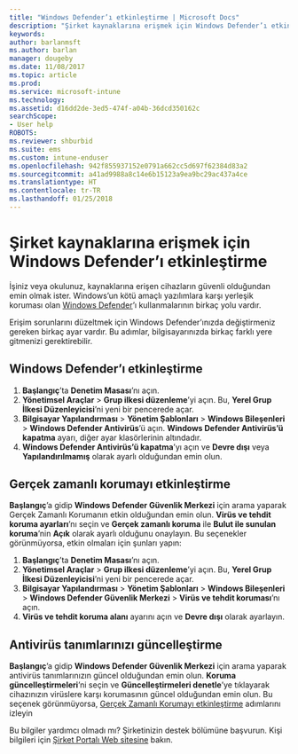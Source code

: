 ```yaml
---
title: "Windows Defender’ı etkinleştirme | Microsoft Docs"
description: "Şirket kaynaklarına erişmek için Windows Defender’ı etkinleştirme hakkında bilgi edinin."
keywords: 
author: barlanmsft
ms.author: barlan
manager: dougeby
ms.date: 11/08/2017
ms.topic: article
ms.prod: 
ms.service: microsoft-intune
ms.technology: 
ms.assetid: d16dd2de-3ed5-474f-a04b-36dcd350162c
searchScope:
- User help
ROBOTS: 
ms.reviewer: shburbid
ms.suite: ems
ms.custom: intune-enduser
ms.openlocfilehash: 942f855937152e0791a662cc5d697f62384d83a2
ms.sourcegitcommit: a41ad9988a8c14e6b15123a9ea9bc29ac437a4ce
ms.translationtype: HT
ms.contentlocale: tr-TR
ms.lasthandoff: 01/25/2018
---
```

# <a name="turn-on-windows-defender-to-access-company-resources"></a>Şirket kaynaklarına erişmek için Windows Defender’ı etkinleştirme

İşiniz veya okulunuz, kaynaklarına erişen cihazların güvenli olduğundan emin olmak ister. Windows’un kötü amaçlı yazılımlara karşı yerleşik koruması olan [Windows Defender](https://www.microsoft.com/safety/pc-security/windows-defender.aspx)’ı kullanmalarının birkaç yolu vardır.

Erişim sorunlarını düzeltmek için Windows Defender’ınızda değiştirmeniz gereken birkaç ayar vardır. Bu adımlar, bilgisayarınızda birkaç farklı yere gitmenizi gerektirebilir.

## <a name="turn-on-windows-defender"></a>Windows Defender’ı etkinleştirme

1. **Başlangıç**’ta **Denetim Masası**’nı açın.
2. **Yönetimsel Araçlar** > **Grup ilkesi düzenleme**’yi açın. Bu, **Yerel Grup İlkesi Düzenleyicisi**’ni yeni bir pencerede açar.
3. **Bilgisayar Yapılandırması** > **Yönetim Şablonları** > **Windows Bileşenleri** > **Windows Defender Antivirüs**’ü açın. **Windows Defender Antivirüs’ü kapatma** ayarı, diğer ayar klasörlerinin altındadır. 
4. **Windows Defender Antivirüs’ü kapatma**’yı açın ve **Devre dışı** veya **Yapılandırılmamış** olarak ayarlı olduğundan emin olun.

## <a name="turn-on-real-time-protection"></a>Gerçek zamanlı korumayı etkinleştirme

**Başlangıç**’a gidip **Windows Defender Güvenlik Merkezi** için arama yaparak Gerçek Zamanlı Korumanın etkin olduğundan emin olun. **Virüs ve tehdit koruma ayarları**’nı seçin ve **Gerçek zamanlı koruma** ile **Bulut ile sunulan koruma**’nin **Açık** olarak ayarlı olduğunu onaylayın. Bu seçenekler görünmüyorsa, etkin olmaları için şunları yapın:

1. **Başlangıç**’ta **Denetim Masası**’nı açın.
2. **Yönetimsel Araçlar** > **Grup ilkesi düzenleme**’yi açın. Bu, **Yerel Grup İlkesi Düzenleyicisi**’ni yeni bir pencerede açar.
3. **Bilgisayar Yapılandırması** > **Yönetim Şablonları** > **Windows Bileşenleri** > **Windows Defender Güvenlik Merkezi** > **Virüs ve tehdit koruması**’nı açın.
4. **Virüs ve tehdit koruma alanı** ayarını açın ve **Devre dışı** olarak ayarlayın.

## <a name="update-your-antivirus-definitions"></a>Antivirüs tanımlarınızı güncelleştirme

**Başlangıç**’a gidip **Windows Defender Güvenlik Merkezi** için arama yaparak antivirüs tanımlarınızın güncel olduğundan emin olun. **Koruma güncelleştirmeleri**’ni seçin ve **Güncelleştirmeleri denetle**’ye tıklayarak cihazınızın virüslere karşı korumasının güncel olduğundan emin olun. Bu seçenek görünmüyorsa, [Gerçek Zamanlı Korumayı etkinleştirme](turn-on-defender-windows.md#turn-on-real-time-protection) adımlarını izleyin

Bu bilgiler yardımcı olmadı mı? Şirketinizin destek bölümüne başvurun. Kişi bilgileri için [Şirket Portalı Web sitesine](https://portal.manage.microsoft.com#HelpDeskDialog) bakın.
